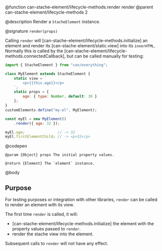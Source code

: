 @function can-stache-element/lifecycle-methods.render render
@parent can-stache-element/lifecycle-methods 2

@description Render a `StacheElement` instance.

@signature `render(props)`

  Calling `render` will [can-stache-element/lifecycle-methods.initialize] an element and render its [can-stache-element/static.view] into its `innerHTML`. Normally this is called by the [can-stache-element/lifecycle-methods.connectedCallback], but can be called manually for testing:

  ```js
  import { StacheElement } from "can/everything";

  class MyElement extends StacheElement {
	  static view = `
		  <p>{{this.age}}</p>
	  `;
	  static props = {
		  age: { type: Number, default: 30 }
	  };
  }
  customElements.define("my-el", MyElement);

  const myEl = new MyElement()
	  .render({ age: 32 });

  myEl.age;               // -> 32
  myEl.firstElementChild; // -> <p>32</p>
  ```
  @codepen

	@param {Object} props The initial property values.

	@return {Element} The `element` instance.

@body

## Purpose

For testing purposes or integration with other libraries, `render` can be called to render an element with its view.

The first time `render` is called, it will:

- [can-stache-element/lifecycle-methods.initialize] the element with the property values passed to `render`.
- render the stache view into the element.

Subsequent calls to `render` will not have any effect.
